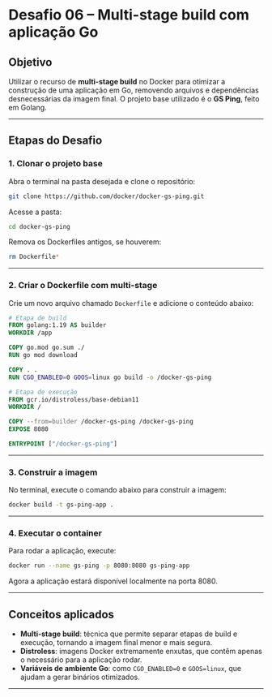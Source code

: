 # Desafio 06 – Multi-stage build com aplicação Go

## Objetivo

Utilizar o recurso de **multi-stage build** no Docker para otimizar a construção de uma aplicação em Go, removendo arquivos e dependências desnecessárias da imagem final. O projeto base utilizado é o **GS Ping**, feito em Golang.

---

## Etapas do Desafio

### 1. Clonar o projeto base

Abra o terminal na pasta desejada e clone o repositório:

```bash
git clone https://github.com/docker/docker-gs-ping.git
````

Acesse a pasta:

```bash
cd docker-gs-ping
```

Remova os Dockerfiles antigos, se houverem:

```bash
rm Dockerfile*
```

---

### 2. Criar o Dockerfile com multi-stage

Crie um novo arquivo chamado `Dockerfile` e adicione o conteúdo abaixo:

```dockerfile
# Etapa de build
FROM golang:1.19 AS builder
WORKDIR /app

COPY go.mod go.sum ./
RUN go mod download

COPY . .
RUN CGO_ENABLED=0 GOOS=linux go build -o /docker-gs-ping

# Etapa de execução
FROM gcr.io/distroless/base-debian11
WORKDIR /

COPY --from=builder /docker-gs-ping /docker-gs-ping
EXPOSE 8080

ENTRYPOINT ["/docker-gs-ping"]
```

---

### 3. Construir a imagem

No terminal, execute o comando abaixo para construir a imagem:

```bash
docker build -t gs-ping-app .
```

---

### 4. Executar o container

Para rodar a aplicação, execute:

```bash
docker run --name gs-ping -p 8080:8080 gs-ping-app
```

Agora a aplicação estará disponível localmente na porta 8080.

---

## Conceitos aplicados

* **Multi-stage build**: técnica que permite separar etapas de build e execução, tornando a imagem final menor e mais segura.
* **Distroless**: imagens Docker extremamente enxutas, que contêm apenas o necessário para a aplicação rodar.
* **Variáveis de ambiente Go**: como `CGO_ENABLED=0` e `GOOS=linux`, que ajudam a gerar binários otimizados.

---
